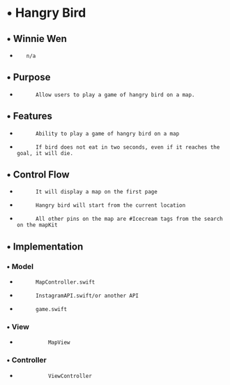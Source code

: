 #    •   Hangry Bird 
##    •   Winnie Wen
*        n/a

##    •	Purpose
*       	Allow users to play a game of hangry bird on a map. 

##    •	Features
*  	    	Ability to play a game of hangry bird on a map
*			If bird does not eat in two seconds, even if it reaches the goal, it will die.			

##    •	Control Flow
* 	    	It will display a map on the first page
*			Hangry bird will start from the current location 
* 			All other pins on the map are #Icecream tags from the search on the mapKit


##    •	Implementation
###	    •	Model
*			MapController.swift
*			InstagramAPI.swift/or another API
*			game.swift

###	    •	View
* 		    	MapView


###		•	Controller
* 		    	ViewController

